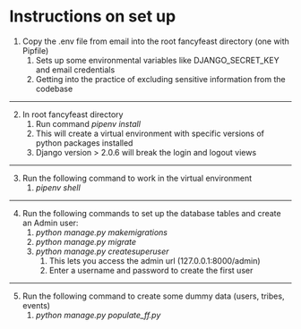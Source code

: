 # Instructions on set up

1. Copy the .env file from email into the root fancyfeast directory (one with Pipfile)
    1. Sets up some environmental variables like DJANGO_SECRET_KEY and email credentials
    2. Getting into the practice of excluding  sensitive information from the codebase

------------------------------------------------
2. In root fancyfeast directory
    1. Run command *pipenv install*
    2. This will create a virtual environment with specific versions of python packages installed
    3. Django version > 2.0.6 will break the login and logout views
    
------------------------------------------------
    
3. Run the following command to work in the virtual environment
    1. *pipenv shell*
    
------------------------------------------------

4. Run the following commands to set up the database tables and create an Admin user:
    1. *python manage.py makemigrations*
    2. *python manage.py migrate*
    3. *python manage.py createsuperuser*
        1. This lets you access the admin url (127.0.0.1:8000/admin)
        2. Enter a username and password to create the first user

------------------------------------------------       
        
5. Run the following command to create some dummy data (users, tribes, events)
    1. *python manage.py populate_ff.py*
